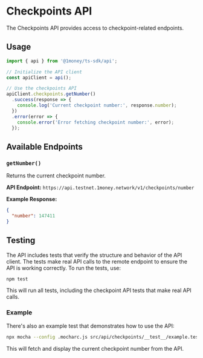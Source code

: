 # Checkpoints API

The Checkpoints API provides access to checkpoint-related endpoints.

## Usage

```typescript
import { api } from '@1money/ts-sdk/api';

// Initialize the API client
const apiClient = api();

// Use the checkpoints API
apiClient.checkpoints.getNumber()
  .success(response => {
    console.log('Current checkpoint number:', response.number);
  })
  .error(error => {
    console.error('Error fetching checkpoint number:', error);
  });
```

## Available Endpoints

### `getNumber()`

Returns the current checkpoint number.

**API Endpoint:** `https://api.testnet.1money.network/v1/checkpoints/number`

**Example Response:**

```json
{
  "number": 147411
}
```

## Testing

The API includes tests that verify the structure and behavior of the API client. The tests make real API calls to the remote endpoint to ensure the API is working correctly. To run the tests, use:

```bash
npm test
```

This will run all tests, including the checkpoint API tests that make real API calls.

### Example

There's also an example test that demonstrates how to use the API:

```bash
npx mocha --config .mocharc.js src/api/checkpoints/__test__/example.test.ts
```

This will fetch and display the current checkpoint number from the API.

